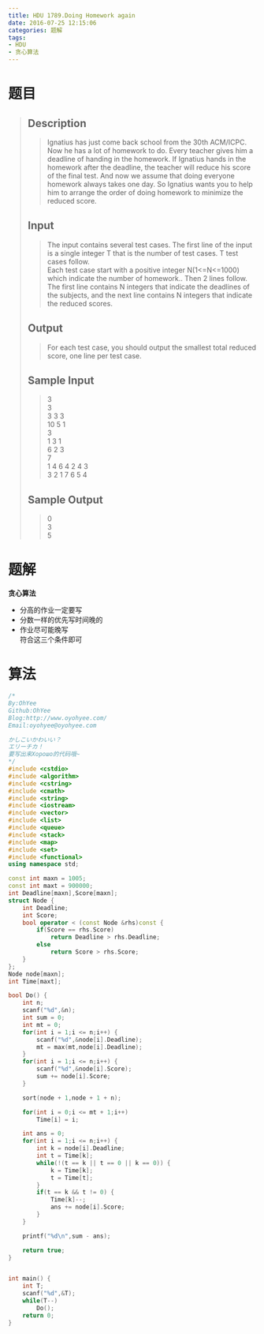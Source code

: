 ```yaml
---
title: HDU 1789.Doing Homework again
date: 2016-07-25 12:15:06
categories: 题解
tags:
- HDU
- 贪心算法
---
```

# 题目
> 
> ## Description  
>> Ignatius has just come back school from the 30th ACM/ICPC. Now he has a lot of homework to do. Every teacher gives him a deadline of handing in the homework. If Ignatius hands in the homework after the deadline, the teacher will reduce his score of the final test. And now we assume that doing everyone homework always takes one day. So Ignatius wants you to help him to arrange the order of doing homework to minimize the reduced score.  
>>    
>> <!--more-->  
> 
> ## Input  
>> The input contains several test cases. The first line of the input is a single integer T that is the number of test cases. T test cases follow.   
>> Each test case start with a positive integer N(1<=N<=1000) which indicate the number of homework.. Then 2 lines follow. The first line contains N integers that indicate the deadlines of the subjects, and the next line contains N integers that indicate the reduced scores.   
>>    
> 
> ## Output  
>> For each test case, you should output the smallest total reduced score, one line per test case.   
>>    
> 
> ## Sample Input  
>> 3  
>> 3  
>> 3 3 3  
>> 10 5 1  
>> 3  
>> 1 3 1  
>> 6 2 3  
>> 7  
>> 1 4 6 4 2 4 3  
>> 3 2 1 7 6 5 4   
>>    
> 
> ## Sample Output  
>> 0  
>> 3  
>> 5   

# 题解
**贪心算法**  
- 分高的作业一定要写
- 分数一样的优先写时间晚的
- 作业尽可能晚写  
符合这三个条件即可  

# 算法
```cpp Doing Homework again https://github.com/OhYee/sourcecode/tree/master/ACM 代码备份
/*
By:OhYee
Github:OhYee
Blog:http://www.oyohyee.com/
Email:oyohyee@oyohyee.com

かしこいかわいい？
エリーチカ！
要写出来Хорошо的代码哦~
*/
#include <cstdio>
#include <algorithm>
#include <cstring>
#include <cmath>
#include <string>
#include <iostream>
#include <vector>
#include <list>
#include <queue>
#include <stack>
#include <map>
#include <set>
#include <functional>
using namespace std;

const int maxn = 1005;
const int maxt = 900000;
int Deadline[maxn],Score[maxn];
struct Node {
    int Deadline;
    int Score;
    bool operator < (const Node &rhs)const {
        if(Score == rhs.Score)
            return Deadline > rhs.Deadline;
        else
            return Score > rhs.Score;
    }
};
Node node[maxn];
int Time[maxt];

bool Do() {
    int n;
    scanf("%d",&n);
    int sum = 0;
    int mt = 0;
    for(int i = 1;i <= n;i++) {
        scanf("%d",&node[i].Deadline);
        mt = max(mt,node[i].Deadline);
    }
    for(int i = 1;i <= n;i++) {
        scanf("%d",&node[i].Score);
        sum += node[i].Score;
    }

    sort(node + 1,node + 1 + n);

    for(int i = 0;i <= mt + 1;i++)
        Time[i] = i;

    int ans = 0;
    for(int i = 1;i <= n;i++) {
        int k = node[i].Deadline;
        int t = Time[k];
        while(!(t == k || t == 0 || k == 0)) {
            k = Time[k];
            t = Time[t];
        }
        if(t == k && t != 0) {
            Time[k]--;
            ans += node[i].Score;
        }
    }

    printf("%d\n",sum - ans);

    return true;
}


int main() {
    int T;
    scanf("%d",&T);
    while(T--)
        Do();
    return 0;
}
```